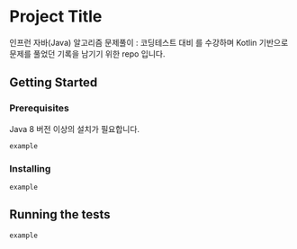 # Project Title 
인프런 자바(Java) 알고리즘 문제풀이 : 코딩테스트 대비 를 수강하며 Kotlin 기반으로 문제를 풀었던 기록을 남기기 위한 repo 입니다.

## Getting Started

### Prerequisites 

Java 8 버전 이상의 설치가 필요합니다. 

```
example
```

### Installing

```
example
```

## Running the tests 

```
example
```

